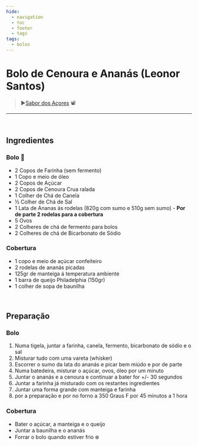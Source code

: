 ```yaml
---
hide:
  - navigation
  - toc
  - footer
  - tags
tags:
  - bolos
---
```


# Bolo de Cenoura e Ananás (Leonor Santos)

> ▶️[Sabor dos Açores](https://www.youtube.com/watch?v=KemeF2bQp-8) 📽️

<hr>

<br>


## **Ingredientes**


### Bolo 🍰

* 2 Copos de Farinha (sem fermento) 
* 1 Copo e meio de óleo
* 2 Copos de Açúcar
* 2 Copos de Cenoura Crua ralada
* 1 Colher de Chá de Canela
* ½ Colher de Chá de Sal
* 1 Lata de Ananas ás rodelas (820g com sumo e 510g sem sumo) - **Por de parte 2 rodelas para a cobertura**
* 5 Ovos
* 2 Colheres de chá de fermento para bolos
* 2 Colheres de chá de Bicarbonato de Sódio

### Cobertura 

* 1 copo e meio de açúcar confeiteiro
* 2 rodelas de ananás picadas
* 125gr de manteiga á temperatura ambiente
* 1 barra de queijo Philadelphia (150gr)
* 1 colher de sopa de baunilha

<br>

## **Preparação**

### Bolo

1. Numa tigela, juntar a farinha, canela, fermento, bicarbonato de sódio e o sal
2. Misturar tudo com uma vareta (whisker)
3. Escorrer o sumo da lata do ananás e picar bem miúdo e por de parte
4. Numa batedeira, misturar o açúcar, ovos, óleo por um minuto
5. Juntar o ananás e a cenoura e continuar a bater for +/- 30 segundos
6. Juntar a farinha já misturado com os restantes ingredientes
7. Juntar uma forma grande com manteiga e farinha
3. por a preparação e por no forno a 350 Graus F por 45 minutos a 1 hora

### Cobertura

* Bater o açúcar, a manteiga e o queijo
* Juntar a baunilha e o ananás
* Forrar o bolo quando estiver frio ❄️

<br>
